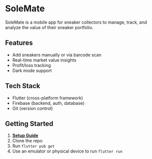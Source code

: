 # SoleMate

SoleMate is a mobile app for sneaker collectors to manage, track, and analyze the value of their sneaker portfolio.

## Features
- Add sneakers manually or via barcode scan
- Real-time market value insights
- Profit/loss tracking
- Dark mode support

## Tech Stack
- Flutter (cross-platform framework)
- Firebase (backend, auth, database)
- Git (version control)

## Getting Started
1. [**Setup Guide**](./SETUP.md)
2. Clone the repo
3. Run `flutter pub get`
4. Use an emulator or physical device to run `flutter run`

